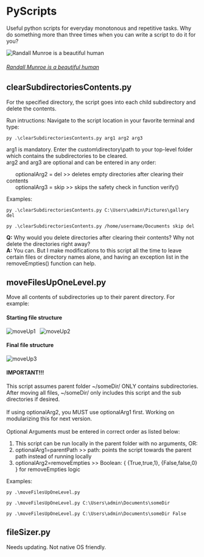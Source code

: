 # PyScripts
Useful python scripts for everyday monotonous and repetitive tasks. Why do something more than three times when you can write a script to do it for you?

![Randall Munroe is a beautiful human](https://imgs.xkcd.com/comics/automation.png)
<br>
###### _[Randall Munroe is a beautiful human](https://xkcd.com/)_

## clearSubdirectoriesContents.py
For the specified directory, the script goes into each child subdirectory and delete the contents.

Run intructions:
Navigate to the script location in your favorite terminal and type:
```
py .\clearSubdirectoriesContents.py arg1 arg2 arg3
```

arg1 is mandatory. Enter the custom\directory\path to your top-level folder which contains the subdirectories to be cleared.<br>
arg2 and arg3 are optional and can be entered in any order:

&nbsp; &nbsp; &nbsp; optionalArg2 = del  >> deletes empty directories after clearing their contents<br>
&nbsp; &nbsp; &nbsp; optionalArg3 = skip >> skips the safety check in function verify()

Examples:<br>
```
py .\clearSubdirectoriesContents.py C:\Users\admin\Pictures\gallery del
```
```
py .\clearSubdirectoriesContents.py /home/username/Documents skip del
```

**Q:** Why would you delete directories after clearing their contents? Why not delete the directories right away?<br>
**A:** You can. But I make modifications to this script all the time to leave certain files or directory names alone, and having an exception list in the removeEmpties() function can help.

## moveFilesUpOneLevel.py
Move all contents of subdirectories up to their parent directory. For example: <br>

#### Starting file structure
![moveUp1] &nbsp; ![moveUp2]

#### Final file structure
![moveUp3]

#### IMPORTANT!!!
This script assumes parent folder ~/someDir/ ONLY contains subdirectories. After moving all files, ~/someDir/ only includes this script and the sub directories if desired. <br> <br>
If using optionalArg2, you MUST use optionalArg1 first. Working on modularizing this for next version. <br> <br>
Optional Arguments must be entered in correct order as listed below: <br>
1. This script can be run locally in the parent folder with no arguments, OR:
2. optionalArg1=parentPath >> path: points the script towards the parent path instead of running locally <br>
3. optionalArg2=removeEmpties >> Boolean: { {True,true,1}, {False,false,0} } for removeEmpties logic <br>

Examples:<br>
```
py .\moveFilesUpOneLevel.py
```
```
py .\moveFilesUpOneLevel.py C:\Users\admin\Documents\someDir 
```
```
py .\moveFilesUpOneLevel.py C:\Users\admin\Documents\someDir False
```

## fileSizer.py
Needs updating. Not native OS friendly.
 


[moveUp1]: https://i.imgur.com/42CyxuF.png "moveUp Parent folder"
[moveUp2]: https://i.imgur.com/Q2cF3NF.png "moveUp Child folder"
[moveUp3]: https://i.imgur.com/aU9QT5e.png "moveUp Parent Final State"